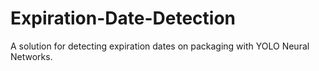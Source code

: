 # Expiration-Date-Detection
A solution for detecting expiration dates on packaging with YOLO Neural Networks.
